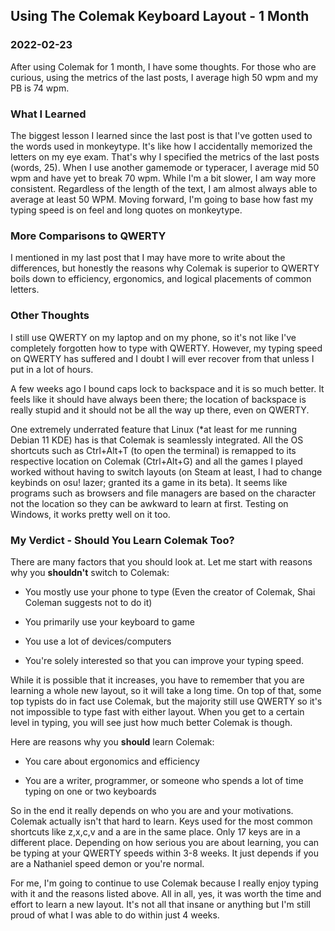 <!---
title:Using The Colemak Keyboard Layout - 1 Month
date:Wed, 23 Feb 2022 10:00:00 EST
description:After using Colemak for 1 month, I have some thoughts
--->

## Using The Colemak Keyboard Layout - 1 Month

### 2022-02-23

After using Colemak for 1 month, I have some thoughts. For those who are curious, using the metrics of the last posts, I average high 50 wpm and my PB is 74 wpm.

### What I Learned

The biggest lesson I learned since the last post is that I've gotten used to the words used in monkeytype. It's like how I accidentally memorized the letters on my eye exam. That's why I specified the metrics of the last posts (words, 25). When I use another gamemode or typeracer, I average mid 50 wpm and have yet to break 70 wpm. While I'm a bit slower, I am way more consistent. Regardless of the length of the text, I am almost always able to average at least 50 WPM. Moving forward, I'm going to base how fast my typing speed is on feel and long quotes on monkeytype.

### More Comparisons to QWERTY

I mentioned in my last post that I may have more to write about the differences, but honestly the reasons why Colemak is superior to QWERTY boils down to efficiency, ergonomics, and logical placements of common letters.

### Other Thoughts

I still use QWERTY on my laptop and on my phone, so it's not like I've completely forgotten how to type with QWERTY. However, my typing speed on QWERTY has suffered and I doubt I will ever recover from that unless I put in a lot of hours.

A few weeks ago I bound caps lock to backspace and it is so much better. It feels like it should have always been there; the location of backspace is really stupid and it should not be all the way up there, even on QWERTY.

One extremely underrated feature that Linux (\*at least for me running Debian 11 KDE) has is that Colemak is seamlessly integrated. All the OS shortcuts such as Ctrl+Alt+T (to open the terminal) is remapped to its respective location on Colemak (Ctrl+Alt+G) and all the games I played worked without having to switch layouts (on Steam at least, I had to change keybinds on osu! lazer; granted its a game in its beta). It seems like programs such as browsers and file managers are based on the character not the location so they can be awkward to learn at first. Testing on Windows, it works pretty well on it too.

### My Verdict - Should You Learn Colemak Too?

There are many factors that you should look at. Let me start with reasons why you **shouldn't** switch to Colemak:

- You mostly use your phone to type (Even the creator of Colemak, Shai Coleman suggests not to do it)

- You primarily use your keyboard to game

- You use a lot of devices/computers

- You're solely interested so that you can improve your typing speed.

While it is possible that it increases, you have to remember that you are learning a whole new layout, so it will take a long time. On top of that, some top typists do in fact use Colemak, but the majority still use QWERTY so it's not impossible to type fast with either layout. When you get to a certain level in typing, you will see just how much better Colemak is though.

Here are reasons why you **should** learn Colemak:

- You care about ergonomics and efficiency

- You are a writer, programmer, or someone who spends a lot of time typing on one or two keyboards

So in the end it really depends on who you are and your motivations. Colemak actually isn't that hard to learn. Keys used for the most common shortcuts like z,x,c,v and a are in the same place. Only 17 keys are in a different place. Depending on how serious you are about learning, you can be typing at your QWERTY speeds within 3-8 weeks. It just depends if you are a Nathaniel speed demon or you're normal.

For me, I'm going to continue to use Colemak because I really enjoy typing with it and the reasons listed above. All in all, yes, it was worth the time and effort to learn a new layout. It's not all that insane or anything but I'm still proud of what I was able to do within just 4 weeks.
